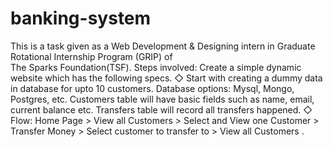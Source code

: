 # banking-system
 This is a task given as a Web Development & Designing intern in Graduate Rotational Internship Program (GRIP) of  
 The Sparks Foundation(TSF).
 Steps involved:
 Create a simple dynamic website which has the following specs.
◇ Start with creating a dummy data in database for upto 10
customers. Database options: Mysql, Mongo, Postgres, etc.
Customers table will have basic fields such as name, email,
current balance etc. Transfers table will record all transfers
happened.
◇ Flow: Home Page > View all Customers > Select and View one
Customer > Transfer Money > Select customer to transfer to >
View all Customers .
